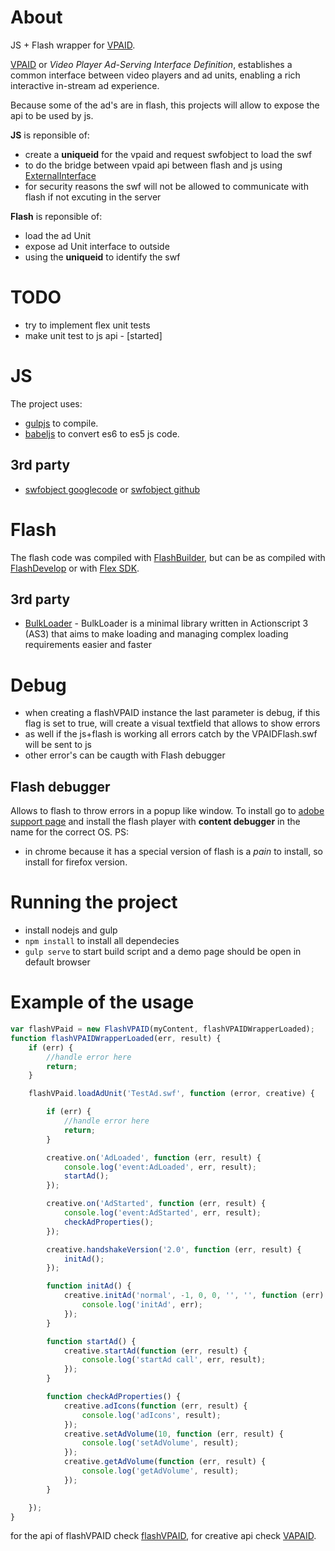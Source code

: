 About
===============
JS + Flash wrapper for [VPAID](http://www.iab.net/vpaid).

[VPAID](http://www.iab.net/vpaid) or *Video Player Ad-Serving Interface Definition*, establishes a common interface between video players and ad units, enabling a rich interactive in-stream ad experience.

Because some of the ad's are in flash, this projects will allow to expose the api to be used by js.

**JS** is reponsible of:
  - create a **uniqueid** for the vpaid and request swfobject to load the swf
  - to do the bridge between vpaid api between flash and js using [ExternalInterface](http://help.adobe.com/en_US/FlashPlatform/reference/actionscript/3/flash/external/ExternalInterface.html)
  - for security reasons the swf will not be allowed to communicate with flash if not excuting in the server

**Flash** is reponsible of:
  - load the ad Unit
  - expose ad Unit interface to outside
  - using the **uniqueid** to identify the swf

TODO
===============
  - try to implement flex unit tests
  - make unit test to js api - [started]

JS
==

The project uses:
  - [gulpjs](http://gulpjs.com/) to compile.
  - [babeljs](https://babeljs.io) to convert es6 to es5 js code.

3rd party
---------
  - [swfobject googlecode](https://code.google.com/p/swfobject/) or [swfobject github](https://github.com/swfobject/swfobject)

Flash
==============

The flash code was compiled with [FlashBuilder](http://www.adobe.com/uk/products/flash-builder.html), but can be as compiled with [FlashDevelop](http://www.flashdevelop.org/) or with [Flex SDK](http://www.adobe.com/devnet/flex/flex-sdk-download.html).

3rd party
---------
  - [BulkLoader](https://github.com/arthur-debert/BulkLoader) - BulkLoader is a minimal library written in Actionscript 3 (AS3) that aims to make loading and managing complex loading requirements easier and faster

Debug
=====
  - when creating a flashVPAID instance the last parameter is debug, if this flag is set to true, will create a visual textfield that allows to show errors
  - as well if the js+flash is working all errors catch by the VPAIDFlash.swf will be sent to js
  - other error's can be caugth with Flash debugger

Flash debugger
--------------
Allows to flash to throw errors in a popup like window. To install go to [adobe support page](https://www.adobe.com/support/flashplayer/downloads.html) and install the flash player with **content debugger** in the name for the correct OS.
PS:
  - in chrome because it has a special version of flash is a *pain* to install, so install for firefox version.

Running the project
===================

  - install nodejs and gulp
  - `npm install` to install all dependecies
  - `gulp serve` to start build script and a demo page should be open in default browser

Example of the usage
==========================================

```javascript
var flashVPaid = new FlashVPAID(myContent, flashVPAIDWrapperLoaded);
function flashVPAIDWrapperLoaded(err, result) {
    if (err) {
        //handle error here
        return;
    }

    flashVPaid.loadAdUnit('TestAd.swf', function (error, creative) {

        if (err) {
            //handle error here
            return;
        }

        creative.on('AdLoaded', function (err, result) {
            console.log('event:AdLoaded', err, result);
            startAd();
        });

        creative.on('AdStarted', function (err, result) {
            console.log('event:AdStarted', err, result);
            checkAdProperties();
        });

        creative.handshakeVersion('2.0', function (err, result) {
            initAd();
        });

        function initAd() {
            creative.initAd('normal', -1, 0, 0, '', '', function (err) {
                console.log('initAd', err);
            });
        }

        function startAd() {
            creative.startAd(function (err, result) {
                console.log('startAd call', err, result);
            });
        }

        function checkAdProperties() {
            creative.adIcons(function (err, result) {
                console.log('adIcons', result);
            });
            creative.setAdVolume(10, function (err, result) {
                console.log('setAdVolume', result);
            });
            creative.getAdVolume(function (err, result) {
                console.log('getAdVolume', result);
            });
        }

    });
}
```

for the api of flashVPAID check [flashVPAID](js/flashVPAID.js), for creative api check [VAPAID](js/VPAID.js).

